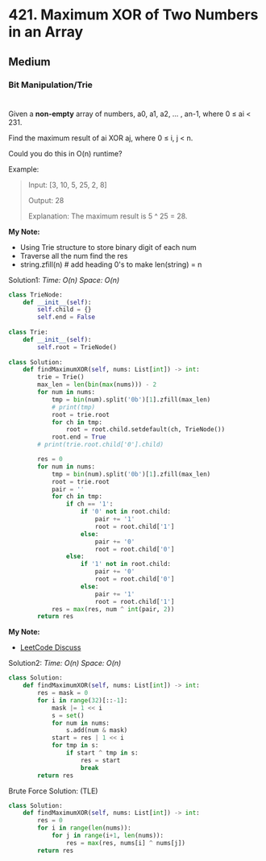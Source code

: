 # 421. Maximum XOR of Two Numbers in an Array
## Medium
### Bit Manipulation/Trie
#

Given a **non-empty** array of numbers, a0, a1, a2, … , an-1, where 0 ≤ ai < 231.

Find the maximum result of ai XOR aj, where 0 ≤ i, j < n.

Could you do this in O(n) runtime?

Example:
>Input: [3, 10, 5, 25, 2, 8]
>
>Output: 28
>
>Explanation: The maximum result is 5 ^ 25 = 28.

**My Note:**
* Using Trie structure to store binary digit of each num
* Traverse all the num find the res
* string.zfill(n) # add heading 0's to make len(string) = n

Solution1:
*Time: O(n)*
*Space: O(n)*
```python
class TrieNode:
    def __init__(self):
        self.child = {}
        self.end = False
    
class Trie:
    def __init__(self):
        self.root = TrieNode()
    
class Solution:
    def findMaximumXOR(self, nums: List[int]) -> int:
        trie = Trie()
        max_len = len(bin(max(nums))) - 2
        for num in nums:
            tmp = bin(num).split('0b')[1].zfill(max_len)
            # print(tmp)
            root = trie.root
            for ch in tmp:
                root = root.child.setdefault(ch, TrieNode())
            root.end = True
        # print(trie.root.child['0'].child)

        res = 0
        for num in nums:
            tmp = bin(num).split('0b')[1].zfill(max_len)
            root = trie.root
            pair = ''
            for ch in tmp:
                if ch == '1':
                    if '0' not in root.child:
                        pair += '1'
                        root = root.child['1']
                    else:
                        pair += '0'
                        root = root.child['0']
                else:
                    if '1' not in root.child:
                        pair += '0'
                        root = root.child['0']
                    else:
                        pair += '1'
                        root = root.child['1']
            res = max(res, num ^ int(pair, 2))
        return res
```

**My Note:**
* [LeetCode Discuss](https://leetcode.com/problems/maximum-xor-of-two-numbers-in-an-array/discuss/849128/Python-O(32n)-solution-explained)

Solution2:
*Time: O(n)*
*Space: O(n)*
```python
class Solution:
    def findMaximumXOR(self, nums: List[int]) -> int:
        res = mask = 0
        for i in range(32)[::-1]:
            mask |= 1 << i
            s = set()
            for num in nums:
                s.add(num & mask)
            start = res | 1 << i
            for tmp in s:
                if start ^ tmp in s:
                    res = start
                    break
        return res
```

Brute Force Solution: (TLE)
```python
class Solution:
    def findMaximumXOR(self, nums: List[int]) -> int:
        res = 0
        for i in range(len(nums)):
            for j in range(i+1, len(nums)):
                res = max(res, nums[i] ^ nums[j])
        return res
```
